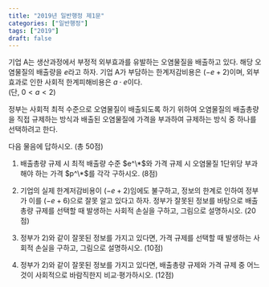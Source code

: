 ```yaml
---
title: "2019년 일반행정 제1문"
categories: ["일반행정"]
tags: ["2019"]
draft: false
---
```


기업 A는 생산과정에서 부정적 외부효과를 유발하는 오염물질을 배출하고 있다. 해당 오염물질의 배출량을 $e$라고 하자. 기업 A가 부담하는 한계저감비용은 $(-e+2)$이며, 외부효과로 인한 사회적 한계피해비용은 $a \cdot e$이다.  
(단, $0 < a < 2$)

정부는 사회적 최적 수준으로 오염물질이 배출되도록 하기 위하여 오염물질의 배출총량을 직접 규제하는 방식과 배출된 오염물질에 가격을 부과하여 규제하는 방식 중 하나를 선택하려고 한다.

다음 물음에 답하시오. (총 50점)

1) 배출총량 규제 시 최적 배출량 수준 $e^\*$와 가격 규제 시 오염물질 1단위당 부과해야 하는 가격 $p^\*$를 각각 구하시오. (8점)

2) 기업의 실제 한계저감비용이 $(-e+2)$임에도 불구하고, 정보의 한계로 인하여 정부가 이를 $(-e+6)$으로 잘못 알고 있다고 하자. 정부가 잘못된 정보를 바탕으로 배출총량 규제를 선택할 때 발생하는 사회적 손실을 구하고, 그림으로 설명하시오. (20점)

3) 정부가 2)와 같이 잘못된 정보를 가지고 있다면, 가격 규제를 선택할 때 발생하는 사회적 손실을 구하고, 그림으로 설명하시오. (10점)

4) 정부가 2)와 같이 잘못된 정보를 가지고 있다면, 배출총량 규제와 가격 규제 중 어느 것이 사회적으로 바람직한지 비교‧평가하시오. (12점)

